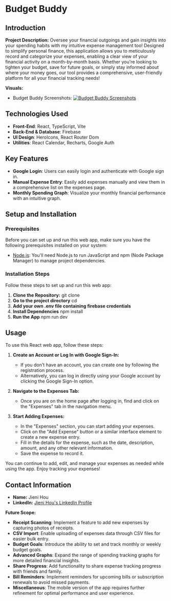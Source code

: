 # Budget Buddy

## Introduction

**Project Description:**
Oversee your financial outgoings and gain insights into your spending habits with my intuitive expense management too! Designed to simplify personal finance, this application allows you to meticulously record and categorize your expenses, enabling a clear view of your financial activity on a month-by-month basis. Whether you're looking to tighten your budget, save for future goals, or simply stay informed about where your money goes, our tool provides a comprehensive, user-friendly platform for all your financial tracking needs!

**Visuals:**

- Budget Buddy Screenshots:
 [ ![Budget Buddy Screenshots](https://app.gemoo.com/share/image-annotation/589942640631279616?codeId=vJRmxVXpmGq21)](https://app.gemoo.com/share/image-annotation/589942646264229888?codeId=vJRmxVXpmGq21)

## Technologies Used
- **Front-End**: React, TypeScript, Vite
- **Back-End & Database**: Firebase
- **UI Design**: HeroIcons, React Router Dom
- **Utilities**: React Calendar, Recharts, Google Auth

## Key Features
- **Google Login**: Users can easily login and authenticate with Google sign in.
- **Manual Expense Entry**: Easily add expenses manually and view them in a comprehensive list on the expenses page.
- **Monthly Spending Graph**: Visualize your monthly financial performance with an intuitive graph.

## Setup and Installation

### Prerequisites

Before you can set up and run this web app, make sure you have the following prerequisites installed on your system:

- [Node.js](https://nodejs.org/): You'll need Node.js to run JavaScript and npm (Node Package Manager) to manage project dependencies.

### Installation Steps

Follow these steps to set up and run this web app:

1. **Clone the Repository:**
   git clone <repository-url>
2. **Go to the project directory**
   cd <project-directory>
3. **Add your own .env file containing firebase credentials**
3. **Install Dependencies**
   npm install
4. **Run the App**
   npm run dev

## Usage

To use this React web app, follow these steps:

1. **Create an Account or Log In with Google Sign-In:**
   - If you don't have an account, you can create one by following the registration process.
   - Alternatively, you can log in directly using your Google account by clicking the Google Sign-In option.

2. **Navigate to the Expenses Tab:**
   - Once you are on the home page after logging in, find and click on the "Expenses" tab in the navigation menu.

3. **Start Adding Expenses:**
   - In the "Expenses" section, you can start adding your expenses.
   - Click on the "Add Expense" button or a similar interface element to create a new expense entry.
   - Fill in the details for the expense, such as the date, description, amount, and any other relevant information.
   - Save the expense to record it.

You can continue to add, edit, and manage your expenses as needed while using the app. Enjoy tracking your expenses!

## Contact Information

- **Name:** Jieni Hou
- **LinkedIn:** [Jieni Hou's LinkedIn Profile](https://www.linkedin.com/in/jienihou)


**Future Scope:**
- **Receipt Scanning**: Implement a feature to add new expenses by capturing photos of receipts.
- **CSV Import**: Enable uploading of expenses data through CSV files for easier bulk entry.
- **Budget Goals**: Introduce the ability to set and track monthly or weekly budget goals.
- **Advanced Graphs**: Expand the range of spending tracking graphs for more detailed financial insights.
- **Share Progress**: Add functionality to share expense tracking progress with friends and family.
- **Bill Reminders**: Implement reminders for upcoming bills or subscription renewals to avoid missed payments.
- **Miscellaneous**: The mobile version of the app requires further refinement for optimal performance and user experience.
